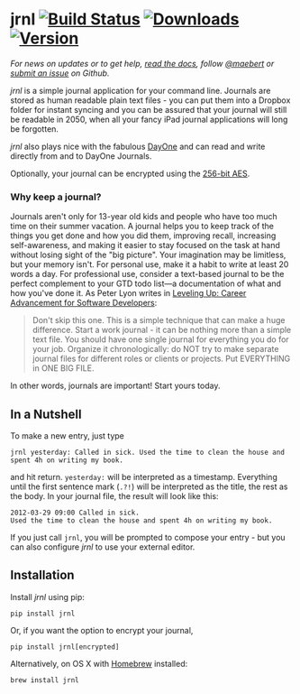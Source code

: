 jrnl [![Build Status](http://img.shields.io/travis/maebert/jrnl.svg?style=flat)](https://travis-ci.org/maebert/jrnl)  [![Downloads](http://img.shields.io/pypi/dm/jrnl.svg?style=flat)](https://pypi.python.org/pypi/jrnl/) [![Version](http://img.shields.io/pypi/v/jrnl.svg?style=flat)](https://pypi.python.org/pypi/jrnl/)
====

_For news on updates or to get help, [read the docs](http://maebert.github.io/jrnl/overview.html), follow [@maebert](https://twitter.com/maebert) or [submit an issue](https://github.com/maebert/jrnl/issues/new) on Github._

*jrnl* is a simple journal application for your command line. Journals are stored as human readable plain text files - you can put them into a Dropbox folder for instant syncing and you can be assured that your journal will still be readable in 2050, when all your fancy iPad journal applications will long be forgotten.

*jrnl* also plays nice with the fabulous [DayOne](http://dayoneapp.com/) and can read and write directly from and to DayOne Journals.

Optionally, your journal can be encrypted using the [256-bit AES](http://en.wikipedia.org/wiki/Advanced_Encryption_Standard).

### Why keep a journal?

Journals aren't only for 13-year old kids and people who have too much time on their summer vacation. A journal helps you to keep track of the things you get done and how you did them, improving recall, increasing self-awareness, and making it easier to stay focused on the task at hand without losing sight of the "big picture". Your imagination may be limitless, but your memory isn't. For personal use, make it a habit to write at least 20 words a day. For professional use, consider a text-based journal to be the perfect complement to your GTD todo list&mdash;a documentation of what and how you've done it. As Peter Lyon writes in [Leveling Up: Career Advancement for Software Developers](http://peterlyons.com/leveling_up#pillar3):

> Don't skip this one. This is a simple technique that can make a huge difference. Start a work journal - it can be nothing more than a simple text file. You should have one single journal for everything you do for your job. Organize it chronologically: do NOT try to make separate journal files for different roles or clients or projects. Put EVERYTHING in ONE BIG FILE.

In other words, journals are important! Start yours today.

In a Nutshell
-------------

To make a new entry, just type

    jrnl yesterday: Called in sick. Used the time to clean the house and spent 4h on writing my book.

and hit return. `yesterday:` will be interpreted as a timestamp. Everything until the first sentence mark (`.?!`) will be interpreted as the title, the rest as the body. In your journal file, the result will look like this:

    2012-03-29 09:00 Called in sick.
    Used the time to clean the house and spent 4h on writing my book.

If you just call `jrnl`, you will be prompted to compose your entry - but you can also configure _jrnl_ to use your external editor.


Installation
------------

Install _jrnl_ using pip:

    pip install jrnl

Or, if you want the option to encrypt your journal,

    pip install jrnl[encrypted]

Alternatively, on OS X with [Homebrew](http://brew.sh/) installed:

    brew install jrnl
